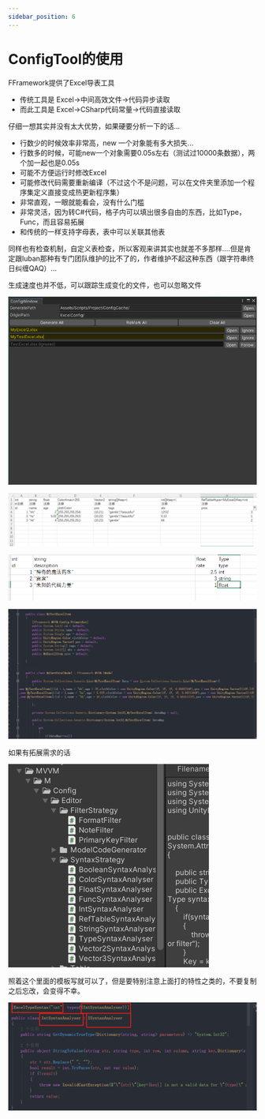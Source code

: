 ```yaml
---
sidebar_position: 6
---
```


# ConfigTool的使用

FFramework提供了Excel导表工具

- 传统工具是  Excel->中间高效文件->代码异步读取
- 而此工具是 Excel->CSharp代码常量->代码直接读取

仔细一想其实并没有太大优势，如果硬要分析一下的话...

- 行数少的时候效率非常高，new 一个对象能有多大损失...
- 行数多的时候，可能new一个对象需要0.05s左右（测试过10000条数据），两个加一起也是0.05s
- 可能不方便运行时修改Excel
- 可能修改代码需要重新编译（不过这个不是问题，可以在文件夹里添加一个程序集定义直接变成热更新程序集）
- 非常直观，一眼就能看会，没有什么门槛
- 非常灵活，因为转C#代码，格子内可以填出很多自由的东西，比如Type，Func，而且容易拓展
- 和传统的一样支持字母表，表中可以关联其他表

同样也有检查机制，自定义表检查，所以客观来讲其实也就差不多那样....但是肯定跟luban那种有专门团队维护的比不了的，作者维护不起这种东西（跟字符串终日纠缠QAQ）...

生成速度也并不低，可以跟踪生成变化的文件，也可以忽略文件

![image-20240124214345543](https://raw.githubusercontent.com/yueh0607/MyPicueres/main/202401242143583.png)

![image-20240124215331002](https://raw.githubusercontent.com/yueh0607/MyPicueres/main/202401242153036.png)

![image-20240124215349605](https://raw.githubusercontent.com/yueh0607/MyPicueres/main/202401242153639.png)

![image-20240124215433640](https://raw.githubusercontent.com/yueh0607/MyPicueres/main/202401242154718.png)

如果有拓展需求的话

![image-20240124215735095](https://raw.githubusercontent.com/yueh0607/MyPicueres/main/202401242157133.png)

照着这个里面的模板写就可以了，但是要特别注意上面打的特性之类的，不要复制之后忘改，会变得不幸。

![image-20240124215831430](https://raw.githubusercontent.com/yueh0607/MyPicueres/main/202401242158478.png)